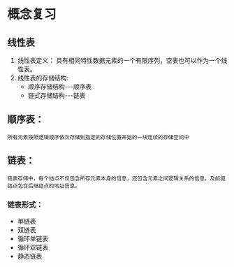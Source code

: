 # 概念复习
## 线性表
1. 线性表定义：
    具有相同特性数据元素的一个有限序列，空表也可以作为一个线性表。
2. 线性表的存储结构:
    * 顺序存储结构---顺序表
    * 链式存储结构---链表

## 顺序表：
    所有元素按照逻辑顺序依次存储到指定的存储位置开始的一块连续的存储空间中

## 链表：
    链表存储中，每个结点不仅包含所存元素本身的信息，还包含元素之间逻辑关系的信息，及前驱结点包含后继结点的地址信息。
### 链表形式：
* 单链表
* 双链表
* 循环单链表
* 循环双链表
* 静态链表
